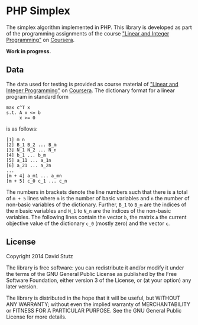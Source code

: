# PHP Simplex

The simplex algorithm implemented in PHP. This library is developed as part of the programming assignments of the course ["Linear and Integer Programming"](https://www.coursera.org/course/linearprogramming) on [Coursera](https://www.coursera.org/).

**Work in progress.**

## Data

The data used for testing is provided as course material of ["Linear and Integer Programming"](https://www.coursera.org/course/linearprogramming) on [Coursera](https://www.coursera.org/). The dictionary format for a linear program in standard form

    max c^T x
    s.t. A x <= b
         x >= 0

is as follows:

    [1] m n
    [2] B_1 B_2 ... B_m
    [3] N_1 N_2 ... N_n
    [4] b_1 ... b_m
    [5] a_11 ... a_1n
    [6] a_21 ... a_2n
    ...
    [m + 4] a_m1 ... a_mn
    [m + 5] c_0 c_1 ... c_n
    
The numbers in brackets denote the line numbers such that there is a total of `m + 5` lines where `m` is the number of basic variables and `n` the number of non-basic variables of the dictionary. Further, `B_1` to `B_m` are the indices of the `m` basic variables and `N_1` to `N_n` are the indices of the non-basic variables. The following lines contain the vector `b`, the matrix `A` the current objective value of the dictionary `c_0` (mostly zero) and the vector `c`.

## License

Copyright 2014 David Stutz

The library is free software: you can redistribute it and/or modify it under the terms of the GNU General Public License as published by the Free Software Foundation, either version 3 of the License, or (at your option) any later version.

The library is distributed in the hope that it will be useful, but WITHOUT ANY WARRANTY; without even the implied warranty of MERCHANTABILITY or FITNESS FOR A PARTICULAR PURPOSE. See the GNU General Public License for more details.